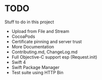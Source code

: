 # TODO
Stuff to do in this project

* Upload from File and Stream
* CocoaPods
* Certificate pinning and server trust
* More Documentation
* Contributing.md, ChangeLog.md
* Full Objective-C support esp (Request.init) 
* Swift 4
* Swift Package Manager
* Test suite using HTTP Bin

